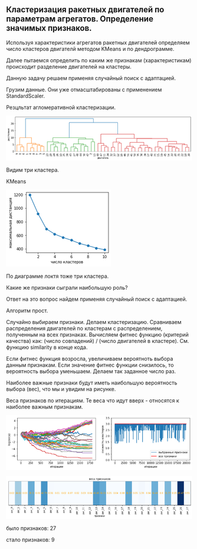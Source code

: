 ## Кластеризация ракетных двигателей по параметрам агрегатов. Определение значимых признаков.

Используя характеристики агрегатов ракетных двигателей определяем число кластеров двигателй методом KMeans и по дендрограмме.

Далее пытаемся определить по каким же признакам (характеристикам) происходит разделение двигателей на кластеры.

Данную задачу решаем применяя случайный поиск с адаптацией.

Грузим данные. Они уже отмасштабированы с применением StandardScaler.

Резцльтат агломеративной кластеризации.

![](dendrogram1.png)

Видим три кластера.

KMeans

![](elbow.png)

По диаграмме локтя тоже три кластера. 

Какие же признаки сыграли наибольшую роль?

Ответ на это вопрос найдем применяя случайный поиск с адаптацией.

Алгоритм прост.

Случайно выбираем признаки. Делаем кластеризацию. Сравниваем распределения двигателей по кластерам с распределением, полученным на всех признаках. Вычисляем фитнес функцию (критерий качества) как: (число совпадений) / (число двигателей в кластере). См. функцию similarity в конце кода.

Если фитнес функция возросла, увеличиваем вероятноть выбора данным признакам. Если значение фитнес функции снизилось, то вероятность выбора уменьшаем. Делаем так заданное число раз.

Наиболее важные признаки будут иметь наибольшую вероятность выбора (вес), что мы и увидим на рисунке.

Веса признаков по итерациям. Те веса что идут вверх - относятся к наиболее важным признакам.

![](results.png)

![](importance.png)

было признаков:   27

стало признаков:  9
